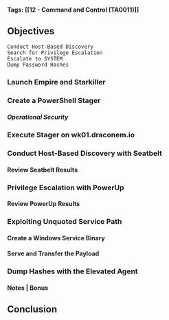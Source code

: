 #### Tags: [[12 - Command and Control (TA0011)]]

## Objectives
    Conduct Host-Based Discovery
    Search for Privilege Escalation
    Escalate to SYSTEM
    Dump Password Hashes

### Launch Empire and Starkiller


### Create a PowerShell Stager


##### Operational Security


### Execute Stager on wk01.draconem.io


### Conduct Host-Based Discovery with Seatbelt


#### Review Seatbelt Results


### Privilege Escalation with PowerUp


#### Review PowerUp Results


### Exploiting Unquoted Service Path
#### Create a Windows Service Binary

#### Serve and Transfer the Payload


### Dump Hashes with the Elevated Agent


#### Notes | Bonus

## Conclusion